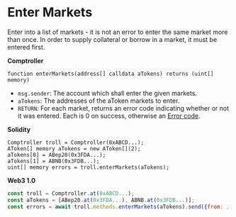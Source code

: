 # Enter Markets

Enter into a list of markets - it is not an error to enter the same market more than once. In order to supply collateral or borrow in a market, it must be entered first.

**Comptroller**

```text
function enterMarkets(address[] calldata aTokens) returns (uint[] memory)
```

* `msg.sender`: The account which shall enter the given markets.
* `aTokens`: The addresses of the aToken markets to enter.
* `RETURN`: For each market, returns an error code indicating whether or not it was entered. Each is 0 on success, otherwise an [Error code](error-codes.md).

**Solidity**

```text
Comptroller troll = Comptroller(0xABCD...);
AToken[] memory aTokens = new AToken[](2);
aTokens[0] = ABep20(0x3FDA...);
aTokens[1] = ABNB(0x3FDB...);
uint[] memory errors = troll.enterMarkets(aTokens);
```

**Web3 1.0**

```javascript
const troll = Comptroller.at(0xABCD...);
const aTokens = [ABep20.at(0x3FDA...), ABNB.at(0x3FDB...)];
const errors = await troll.methods.enterMarkets(aTokens).send({from: ...});
```

